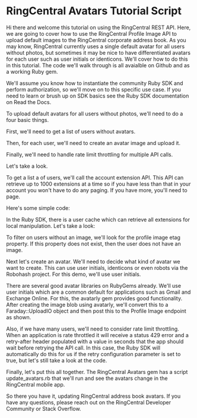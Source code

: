 # RingCentral Avatars Tutorial Script

Hi there and welcome this tutorial on using the RingCentral REST API. Here, we are going to cover how to use the RingCentral Profile Image API to upload default images to the RingCentral corporate address book. As you may know, RingCentral currently uses a single default avatar for all users without photos, but sometimes it may be nice to have differentiated avatars for each user such as user initials or identicons. We'll cover how to do this in this tutorial. The code we'll walk through is all avaialble on Github and as a working Ruby gem.

We'll assume you know how to instantiate the community Ruby SDK and perform authorization, so we'll move on to this specific use case. If you need to learn or brush up on SDK basics see the Ruby SDK documentation on Read the Docs.

To upload default avatars for all users without photos, we'll need to do a four basic things.

First, we'll need to get a list of users without avatars.

Then, for each user, we'll need to create an avatar image and upload it.

Finally, we'll need to handle rate limit throttling for multiple API calls.

Let's take a look.

To get a list a of users, we'll call the account extension API. This API can retrieve up to 1000 extensions at a time so if you have less than that in your account you won't have to do any paging. If you have more, you'll need to page.

Here's some simple code:


In the Ruby SDK, there is a user cache which can retrieve all extensions for local manipulation. Let's take a look:


To filter on users without an image, we'll look for the profile image etag property. If this property does not exist, then the user does not have an image.


Next let's create an avatar. We'll need to decide what kind of avatar we want to create. This can use user initials, identicons or even robots via the Robohash project. For this demo, we'll use user initials.

There are several good avatar libraries on RubyGems already. We'll use user initials which are a common default for applications such as Gmail and Exchange Online. For this, the avatarly gem provides good functionality. After creating the image blob using avatarly, we'll convert this to a Faraday::UploadIO object and then post this to the Profile Image endpoint as shown.


Also, if we have many users, we'll need to consider rate limit throttling. When an application is rate throttled it will receive a status 429 error and a retry-after header populated with a value in seconds that the app should wait before retrying the API call. In this case, the Ruby SDK will automatically do this for us if the retry configuration parameter is set to true, but let's still take a look at the code.


Finally, let's put this all together. The RingCentral Avatars gem has a script update_avatars.rb that we'll run and see the avatars change in the RingCentral mobile app.


So there you have it, updating RingCentral address book avatars. If you have any questions, please reach out on the RingCentral Developer Community or Stack Overflow.